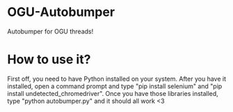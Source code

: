 # OGU-Autobumper
Autobumper for OGU threads!

# How to use it?
First off, you need to have Python installed on your system. 
After you have it installed, open a command prompt and type "pip install selenium" and "pip install undetected_chromedriver". Once you have those libraries installed,
type "python autobumper.py" and it should all work <3
